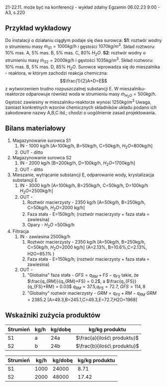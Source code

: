 21-22.11. może być na konferencji - wykład zdalny
Egzamin 06.02.23 9:00 -  A3, s.220

## Przykład wykładowy 
Do instalacji o działaniu ciągłym podaje się dwa surowca:
**S1**: roztwór wodny o strumieniu masy $\dot{m}_{S1}=1000kg/h$ i gęstości $1070kg/m^3$. Skład roztworu: 10% mas. A, 5% mas. B, 5% mas. C, 80% $H_2O$.
**S2**: roztwór wodny o strumieniu masy $\dot{m}_{S2}=2000kg/h$ i gęstości $1035kg/m^3$. Skład roztworu: 10% mas. B, 5% mas. D, 85% $H_2O$.
Surowce wprowadza się do mieszalnika - reaktora, w którym zachodzi reakcja chemiczna:
$$\frac{1}{2}A+D=E$$
z wytworzeniem trudno rozpuszczalnej substancji E. W mieszalniku-reaktorze odparowuje również woda w strumieniu masy $\dot{m}_{H_2O}=500kg/h$. Gęstość zawiesiny w mieszalniku-reaktorze wynosi $1250kg/m^3$ 
Uwaga, zamiast konkretnych wzorów chemicznych składników układu podano ich zakodowane nazwy A,B,C itd.; chodzi o uogólnienie zasad projektowania.

## Bilans materiałowy

1. Magazynowanie surowca S1
	1. IN - 1000 kg/h \[A=100kg/h, B=50kg/h, C=50kg/h, $H_2O$=800kg/h]
	2. OUT - ditto
2. Magazynowanie surowca S2
	1. IN - 2000 kg/h \[B=200kg/h, D=100kg/h, $H_2O$=1700kg/h]
	2. OUT - ditto
3. Mieszanie, wytrącanie substancji E, odparowanie wody, krystalizacja substancji E
	1. IN - 3000 kg/h \[A=100kg/h, B=250kg/h, C=50kg/h, D=100kg/h $H_2O$=2500kg/h]
	2. OUT - 
		1. Roztwór macierzysty - 2350 kg/h \[A=50kg/h, B=250kg/h, C=50kg/h, $H_2O$=2000 kg/h]
		2. Faza stała - E=150kg/h; (roztwór macierzysty + faza stała = zawiesina)
		3. Opary - $H_2O$ =500kg/h
4. Filtracja
	1. IN - zawiesina 2500kg/h
		1. Roztwór macierzysty - 2350 kg/h \[A=50kg/h, B=250kg/h, C=50kg/h, $H_2O$=2000 kg/h] (A=2.13%, B=10.6%,C=2.13%, H2O=85.1% )
		2. Faza stała - E=150kg/h; (roztwór macierzysty + faza stała = zawiesina)
	2. OUT - 
		1. "Globalna" faza stała - $GFS=q_{RM}+FS-q_{FS}$ takie, że $\frac{q_{RM}}{q_{RM}+FS} = 0.2$, a $\frac{q_{FS}}{q_{FS}+RM} = 0.03$
		$q_{RM}=37.5$,$q_{FS}=72.7$, $GFS=114,8$
		2. "Globalny" roztwór macierzysty - $GRM=q_{FS}+RM-q_{RM}$ 
		$GRM=2385.2$ 
		\[A=49.3,B=245.1,C=49.3,E=72.7,H2O=1968]

## Wskaźniki zużycia produktów

|Strumień| kg/h| kg/dobę| kg/kg produktu|
|-|-|-|-|
|S1| a| 24a| $\frac{a}{ilość\ produktu}$|
|S2| b| 24b| $\frac{b}{ilość\ produktu}$| 

|Strumień| kg/h| kg/dobę| kg/kg produktu|
|-|-|-|-|
|S1| 1000| 24000| 8.71|
|S2| 2000| 48000| 17.42|

